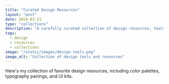 ```yaml
---
title: "Curated Design Resources"
layout: "post"
date: 2024-03-21
type: "collections"
description: "A carefully curated collection of design resources, tools, and inspiration for creative professionals."
tags: 
  - design
  - resources
  - collections
image: "/static/images/design-tools.png"
image_alt: "Collection of design tools and resources"
---
```


Here's my collection of favorite design resources, including color palettes, typography pairings, and UI kits. 